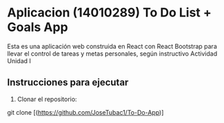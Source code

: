 # Aplicacion (14010289) To Do List + Goals App

Esta es una aplicación web construida en React con React Bootstrap para llevar el control de tareas y metas personales, según instructivo Actividad Unidad I

## Instrucciones para ejecutar

1. Clonar el repositorio:

git clone [(https://github.com/JoseTubac1/To-Do-App)]

